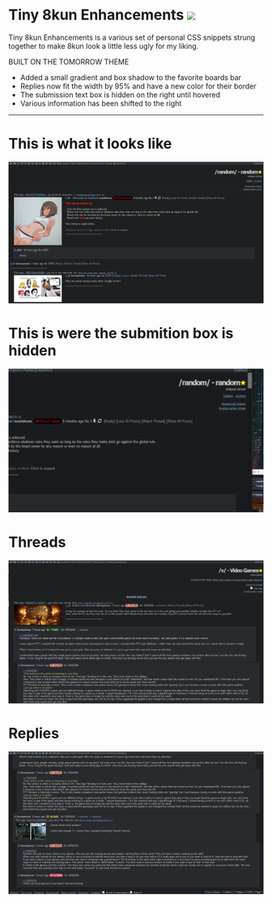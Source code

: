 # Tiny 8kun Enhancements [![](https://img.shields.io/badge/install%20with-stylus-006666?style=flat-square)](https://raw.githubusercontent.com/SlippingGitty/Tiny-8kun-Enhancements/main/T8E.user.css)
Tiny 8kun Enhancements is a various set of personal CSS snippets strung together to make 8kun look a little less ugly for my liking. 

<div class="text-red mb-2">
  BUILT ON THE TOMORROW THEME
</div>

* Added a small gradient and box shadow to the favorite boards bar
* Replies now fit the width by 95% and have a new color for their border
* The submission text box is hidden on the right until hovered
* Various information has been shifted to the right

___

# This is what it looks like
![screenshot](https://raw.githubusercontent.com/SlippingGitty/Tiny-8kun-Enhancements/main/screenshots/after.png)

# This is were the submition box is hidden
![screenshot](https://raw.githubusercontent.com/SlippingGitty/Tiny-8kun-Enhancements/main/screenshots/post.gif) 

# Threads
![screenshot](https://raw.githubusercontent.com/SlippingGitty/Tiny-8kun-Enhancements/main/screenshots/post.png) 

# Replies
![screenshot](https://raw.githubusercontent.com/SlippingGitty/Tiny-8kun-Enhancements/main/screenshots/replies.png) 
